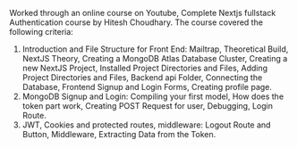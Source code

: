 Worked through an online course on Youtube, Complete Nextjs fullstack Authentication course by Hitesh Choudhary. 
The course covered the following criteria: 
1. Introduction and File Structure for Front End:
Mailtrap,
Theoretical Build,
NextJS Theory,
Creating a MongoDB Atlas Database Cluster,
Creating a new NextJS Project,
Installed Project Directories and Files,
Adding Project Directories and Files,
Backend api Folder,
Connecting the Database,
Frontend Signup and Login Forms,
Creating profile page.
2. MongoDB Signup and Login:
Compiling your first model,
How does the token part work,
Creating POST Request for user,
Debugging,
Login Route.
3. JWT, Cookies and protected routes, middleware:
Logout Route and Button,
Middleware,
Extracting Data from the Token.
